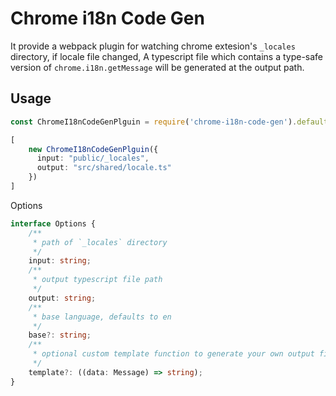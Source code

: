 # Chrome i18n Code Gen

It provide a webpack plugin for watching chrome extesion's `_locales` directory, if locale file changed, A typescript file which contains a type-safe version of `chrome.i18n.getMessage` will be generated at the output path.


## Usage

```ts
const ChromeI18nCodeGenPlguin = require('chrome-i18n-code-gen').default;

[
    new ChromeI18nCodeGenPlguin({
      input: "public/_locales",
      output: "src/shared/locale.ts"
    })
]
```

Options

```ts
interface Options {
    /**
     * path of `_locales` directory 
     */
    input: string;
    /**
     * output typescript file path
     */
    output: string;
    /**
     * base language, defaults to en
     */
    base?: string;
    /**
     * optional custom template function to generate your own output file
     */
    template?: ((data: Message) => string);
}
```